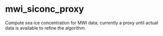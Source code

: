 # mwi_siconc_proxy
Compute sea ice concentration for MWI data; currently a proxy until actual data is available to refine the algorithm.
